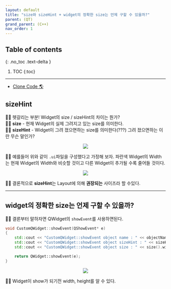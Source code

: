 ```yaml
---
layout: default
title: "size와 sizeHint + widget의 정확한 size는 언제 구할 수 있을까?"
parent: (QT)
grand_parent: (C++)
nav_order: 1
---
```


## Table of contents
{: .no_toc .text-delta }

1. TOC
{:toc}

---

* [Clone Code 🌎](https://github.com/EasyCoding-7/qt_exmaple_sizehint)

## sizeHint

🐱‍🏍 헷갈리는 부분! Widget의 size / sizeHint의 차이는 뭔가?<br>
🐱‍🏍 **size** - 현재 Widget의 실제 그려지고 있는 size를 의미한다.<br>
🐱‍🏍 **sizeHint** - Widget이 그려 졌으면하는 size를 의미한다(???) 그려 졌으면하는 이란 무슨 말인가?

<p align="center">
  <img src="https://taehyungs-programming-blog.github.io/blog/assets/images/cpp/qt/sizehint-1.png"/>
</p>

🐱‍🏍 예를들어 위와 같이 `.ui`파일을 구성했다고 가정해 보자. 파란색 Widget의 Width는 현재 Widget의 Width와 비슷할 것이고 다른 Widget이 추가될 수록 줄어들 것이다.

<p align="center">
  <img src="https://taehyungs-programming-blog.github.io/blog/assets/images/cpp/qt/sizehint-2.png"/>
</p>

🐱‍🏍 결론적으로 **sizeHint**는 Layout에 의해 **권장되는** 사이즈라 할 수있다.

---

## widget의 정확한 size는 언제 구할 수 있을까?

🐱‍🏍 결론부터 말하자면 QWidget의 `showEvent`를 사용하면된다.

```cpp
void CustomQWidget::showEvent(QShowEvent* e)
{
    std::cout << "CustomQWidget::showEvent object name : " << objectName().toStdString() << std::endl;
    std::cout << "CustomQWidget::showEvent object sizeHint : " << sizeHint().width() << " " << sizeHint().height() << std::endl;
    std::cout << "CustomQWidget::showEvent object size : " << size().width() << " " << size().height() << std::endl;

    return QWidget::showEvent(e);
}
```

<p align="center">
  <img src="https://taehyungs-programming-blog.github.io/blog/assets/images/cpp/qt/sizehint-3.png"/>
</p>

🐱‍🏍 Widget이 show가 되기전 width, height를 알 수 있다.